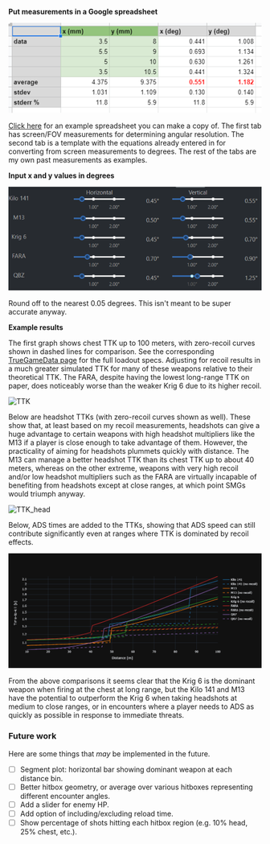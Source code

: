 **Put measurements in a Google spreadsheet**

![spreadsheet](/assets/images/example/spreadsheet.png)

[Click here](https://docs.google.com/spreadsheets/d/155GmFod_Kuo5khmGhNlIjKf53x9Tlw6sey4p3VZxpjE/edit?usp=sharing)
for an example spreadsheet you can make a copy of.
The first tab has screen/FOV measurements for determining angular resolution.
The second tab is a template with the equations already entered in for converting from
screen measurements to degrees.
The rest of the tabs are my own past measurements as examples.

**Input x and y values in degrees**

![inputs](/assets/images/example/inputs.png)

Round off to the nearest 0.05 degrees. This isn't meant to be super accurate anyway.

**Example results**

The first graph shows chest TTK up to 100 meters, with zero-recoil curves shown
in dashed lines for comparison.
See the corresponding [TrueGameData page](https://www.truegamedata.com/?share=bTECUV)
for the full loadout specs.
Adjusting for recoil results in a much greater simulated TTK for many of these weapons
relative to their theoretical TTK.
The FARA, despite having the lowest long-range TTK on paper, does noticeably worse
than the weaker Krig 6 due to its higher recoil.

![TTK](/assets/images/example/chest/ttk_nr.png)

Below are headshot TTKs (with zero-recoil curves shown as well).
These show that, at least based on my recoil measurements,
headshots can give a huge advantage to certain weapons with high headshot
multipliers like the M13 if a player is close enough to take advantage of them.
However, the practicality of aiming for headshots plummets quickly with distance.
The M13 can manage a better headshot TTK than its chest TTK up to about 40 meters,
whereas on the other extreme, weapons with very high recoil and/or low headshot
multipliers such as the FARA are virtually incapable of benefiting from headshots
except at close ranges, at which point SMGs would triumph anyway.

![TTK_head](/assets/images/example/head/ttk_nr.png)

Below, ADS times are added to the TTKs, showing that ADS speed can still
contribute significantly even at ranges where TTK is dominated by recoil effects.

![TTK_ads](/assets/images/example/chest/ttk_ads.png)

From the above comparisons it seems clear that the Krig 6 is the dominant weapon when
firing at the chest at long range, but the Kilo 141 and M13 have the potential to outperform
the Krig 6 when taking headshots at medium to close ranges, or in encounters where
a player needs to ADS as quickly as possible in response to immediate threats.


### Future work
Here are some things that *may* be implemented in the future.
- [ ]  Segment plot: horizontal bar showing dominant weapon at each distance bin.
- [ ]  Better hitbox geometry, or average over various hitboxes representing different encounter angles.
- [ ]  Add a slider for enemy HP.
- [ ]  Add option of including/excluding reload time.
- [ ]  Show percentage of shots hitting each hitbox region (e.g. 10% head, 25% chest, etc.).
